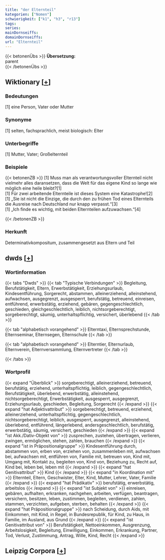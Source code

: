 ```yaml
---
title: "der Elternteil"
kategorien: ["Nomen"]
schwierigkeit: ["k1", "h3", "r13"]
tags:
series:
mainDornseiffs:
domainDornseiffs:
url: "Elternteil"
---
```


{{< betonenÜbs >}}
**Übersetzung:**  
parent  
{{< /betonenÜbs >}}

## Wiktionary [[+](https://de.wiktionary.org/wiki/Elternteil)]

### Bedeutungen
[1] eine Person, Vater oder Mutter  

### Synonyme
[1] selten, fachsprachlich, meist biologisch: Elter  

### Unterbegriffe
[1] Mutter, Vater; Großelternteil  

### Beispiele
{{< betonenZB >}}
[1] Muss man als verantwortungsvoller Elternteil nicht vielmehr alles daransetzen, dass die Welt für das eigene Kind so lange wie möglich eine heile bleibt?[1]  
[1] Für zwei arbeitende Elternteile ist dieses System eine Katastrophe![2]  
[1] „Sie ist nicht die Einzige, die durch den zu frühen Tod eines Elternteils die Ausreise nach Deutschland nur knapp verpasst.“[3]  
[1] „Ich finde es wichtig, mit beiden Elternteilen aufzuwachsen.“[4]  

{{< /betonenZB >}}
### Herkunft
Determinativkompositum, zusammengesetzt aus Eltern und Teil  



## dwds [[+](https://www.dwds.de/wb/Elternteil)]

### Wortinformation
{{< tabs "Dwds" >}}
{{< tab "Typische Verbindungen" >}}
Begleitung, Berufstätigkeit, Eltern, Erwerbstätigkeit, Erziehungsurlaub, Kindesentführung, Sorgerecht, abstammen, alleinerziehend, alleinstehend, aufwachsen, ausgegrenzt, ausgesperrt, berufstätig, betreuend, einreisen, entführend, erwerbstätig, erziehend, gebären, gegengeschlechtlich, geschieden, gleichgeschlechtlich, leiblich, nichtsorgeberechtigt, sorgeberechtigt, säumig, unterhaltspflichtig, versichert, überlebend
{{< /tab >}}

{{< tab "alphabetisch vorangehend" >}}
Elterntaxi, Elternsprechstunde, Elternseminar, Elternsegen, Elternschule
{{< /tab >}}

{{< tab "alphabetisch vorangehend" >}}
Elterntier, Elternurlaub, Elternverein, Elternversammlung, Elternvertreter
{{< /tab >}}

{{< /tabs >}}

### Wortprofil
{{< expand "Überblick" >}} sorgeberechtigt, alleinerziehend, betreuend, berufstätig, erziehend, unterhaltspflichtig, leiblich, gegengeschlechtlich, Berufstätigkeit, überlebend, erwerbstätig, alleinstehend, nichtsorgeberechtigt, Erwerbstätigkeit, ausgesperrt, ausgegrenzt, Erziehungsurlaub, geschieden, Begleitung, Sorgerecht {{< /expand >}}
{{< expand "hat Adjektivattribut" >}} sorgeberechtigt, betreuend, erziehend, alleinerziehend, unterhaltspflichtig, gegengeschlechtlich, nichtsorgeberechtigt, leiblich, ausgesperrt, ausgegrenzt, alleinstehend, überlebend, entführend, längerlebend, andersgeschlechtlich, berufstätig, erwerbstätig, säumig, versichert, geschieden {{< /expand >}}
{{< expand "ist Akk./Dativ-Objekt von" >}} zusprechen, zustehen, übertragen, verlieren, zwingen, ermöglichen, stehen, zahlen, brauchen {{< /expand >}}
{{< expand "ist in Präpositionalgruppe" >}} Kindesentführung durch, abstammen von, erben von, erziehen von, zusammenleben mit, aufwachsen bei, aufwachsen mit, entführen von, Familie mit, betreuen von, Kind mit, Umgang mit, Kontakt zu, begleiten von, Kind von, Beziehung zu, Recht auf, Kind bei, leben bei, leben mit {{< /expand >}}
{{< expand "hat Genitivattribut" >}} Kind {{< /expand >}}
{{< expand "in Koordination mit" >}} Elternteil, Eltern, Geschwister, Elter, Kind, Mutter, Lehrer, Vater, Familie {{< /expand >}}
{{< expand "hat Prädikativ" >}} berufstätig, erwerbstätig, arbeitslos {{< /expand >}}
{{< expand "ist Subjekt von" >}} einreisen, gebären, aufhalten, erkranken, nachgehen, arbeiten, verfügen, beantragen, versichern, besitzen, leben, zustimmen, begleiten, verdienen, zahlen, stammen, verzichten, aufgeben, sterben, behalten {{< /expand >}}
{{< expand "hat Präpositionalgruppe" >}} nach Scheidung, durch Aids, mit Einkommen, mit Kind, in Regel, in Bundesrepublik, für Kind, zu Haus, in Familie, im Ausland, aus Grund {{< /expand >}}
{{< expand "ist Genitivattribut von" >}} Berufstätigkeit, Nettoeinkommen, Ausgrenzung, Arbeitslosigkeit, Begleitung, Einwilligung, Einkommen, Erkrankung, Partner, Tod, Verlust, Zustimmung, Antrag, Wille, Kind, Recht {{< /expand >}}

## Leipzig Corpora [[+](https://corpora.uni-leipzig.de/en/res?word=Elternteil&corpusId=deu_newscrawl-public_2018)]


